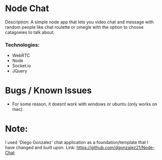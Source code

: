 # Node Chat

Description:
A simple node app that lets you video chat and message with random people like chat roulette or omegle with the option to choose catagoeies to talk about. 

### Technologies:
- WebRTC
- Node
- Socket.io
- JQuery

# Bugs / Known Issues
- For some reason, it doesnt work with windows or ubuntu (only works on mac).
# Note: 
I used 'Diego Gonzalez' chat application as a foundation/template that I have changed and built upon. Link: https://github.com/dgonzalez21/Node-Chat
